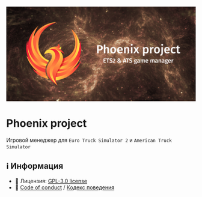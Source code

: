 ![](https://github.com/DreamOn-Phoenix-project/.github/raw/master/profile/preview.jpg)

# Phoenix project

Игровой менеджер для `Euro Truck Simulator 2` и `American Truck Simulator`

## :information_source: Информация
* :page_with_curl: Лицензия: [GPL-3.0 license](../LICENSE)
* :handshake: [Code of conduct](../CODE_OF_CONDUCT.md) / [Кодекс поведения](../CODE_OF_CONDUCT_RU.md)